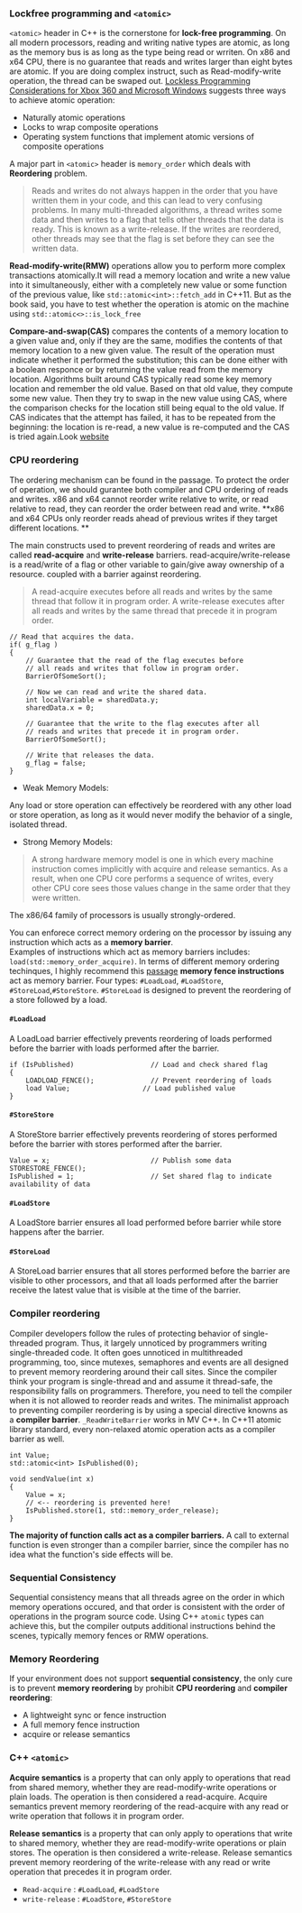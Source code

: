 ### Lockfree programming and `<atomic>`
`<atomic>` header in C++ is the cornerstone for  **lock-free programming**. On all modern processors, reading and writing native types are atomic, as long as the memory bus is as long as the type being read or wrriten. On x86 and x64 CPU,  there is no guarantee that reads and writes larger than eight bytes are atomic. If you are doing complex instruct, such as Read-modify-write operation, the thread can be swaped out.
[Lockless Programming Considerations for Xbox 360 and Microsoft Windows](https://msdn.microsoft.com/en-us/library/windows/desktop/12a04hfd(v=vs.85).aspx) suggests three ways to achieve atomic operation:
- Naturally atomic operations
- Locks to wrap composite operations
- Operating system functions that implement atomic versions of composite operations

A major part in `<atomic>` header is `memory_order` which deals with **Reordering** problem.
> Reads and writes do not always happen in the order that you have written them in your code, and this can lead to very confusing problems. In many multi-threaded algorithms, a thread writes some data and then writes to a flag that tells other threads that the data is ready. This is known as a write-release. If the writes are reordered, other threads may see that the flag is set before they can see the written data.

**Read-modify-write(RMW)** operations allow you to perform more complex transactions atomically.It will read a memory location and write a new value into it simultaneously, either with a completely new value or some function of the previous value, like `std::atomic<int>::fetch_add` in C++11. But as the book said, you have to test whether the operation is atomic on the machine using `std::atomic<>::is_lock_free`

**Compare-and-swap(CAS)** compares the contents of a memory location to a given value and, only if they are the same, modifies the contents of that memory location to a new given value. The result of the operation must indicate whether it performed the substitution; this can be done either with a boolean responce or by returning the value read from the memory location.
Algorithms built around CAS typically read some key memory location and remember the old value. Based on that old value, they compute some new value. Then they try to swap in the new value using CAS, where the comparison checks for the location still being equal to the old value. If CAS indicates that the attempt has failed, it has to be repeated from the beginning: the location is re-read, a new value is re-computed and the CAS is tried again.Look [website](https://en.wikipedia.org/wiki/Compare-and-swap)

### CPU reordering

The ordering mechanism can be found in the passage. To protect the order of operation, we should gurantee both compiler and CPU ordering of reads and writes. x86 and x64 cannot reorder write relative to write, or read relative to read, they can reorder the order between read and write.
**x86 and x64 CPUs only reorder reads ahead of previous writes if they target different locations. **

The main constructs used to prevent reordering of reads and writes are called **read-acquire** and **write-release** barriers. read-acquire/write-release is a read/write of a flag or other variable to gain/give away ownership of a resource. coupled with a barrier against reordering.
>A read-acquire executes before all reads and writes by the same thread that follow it in program order.
A write-release executes after all reads and writes by the same thread that precede it in program order.

    // Read that acquires the data.
    if( g_flag )
    {
        // Guarantee that the read of the flag executes before
        // all reads and writes that follow in program order.
        BarrierOfSomeSort();

        // Now we can read and write the shared data.
        int localVariable = sharedData.y;
        sharedData.x = 0;

        // Guarantee that the write to the flag executes after all
        // reads and writes that precede it in program order.
        BarrierOfSomeSort();

        // Write that releases the data.
        g_flag = false;
    }
- Weak Memory Models:

Any load or store operation can effectively be reordered with any other load or store operation, as long as it would never modify the behavior of a single, isolated thread.
- Strong Memory Models:

>A strong hardware memory model is one in which every machine instruction comes implicitly with acquire and release semantics. As a result, when one CPU core performs a sequence of writes, every other CPU core sees those values change in the same order that they were written.

The x86/64 family of processors is usually strongly-ordered.

You can enforece correct memory ordering on the processor by issuing any instruction which acts as a **memory barrier**.  
Examples of instructions which act as memory barriers includes: `load(std::memory_order_acquire)`.
In terms of different memory ordering techinques, I highly recommend this [passage](http://preshing.com/20120710/memory-barriers-are-like-source-control-operations/)
**memory fence instructions** act as memory barrier. Four types: `#LoadLoad`, `#LoadStore`, `#StoreLoad`,`#StoreStore`.
`#StoreLoad` is designed to prevent the reordering of a store followed by a load.
#### `#LoadLoad`
A LoadLoad barrier effectively prevents reordering of loads performed before the barrier with loads performed after the barrier.

    if (IsPublished)                   // Load and check shared flag
    {
        LOADLOAD_FENCE();              // Prevent reordering of loads
        load Value;                  // Load published value
    }
#### `#StoreStore`
A StoreStore barrier effectively prevents reordering of stores performed before the barrier with stores performed after the barrier.

    Value = x;                         // Publish some data
    STORESTORE_FENCE();
    IsPublished = 1;                   // Set shared flag to indicate availability of data

#### `#LoadStore`
A LoadStore barrier ensures all load performed before barrier while store happens after the barrier.  
#### `#StoreLoad`
A StoreLoad barrier ensures that all stores performed before the barrier are visible to other processors, and that all loads performed after the barrier receive the latest value that is visible at the time of the barrier.
### Compiler reordering
Compiler developers follow the rules of protecting behavior of single-threaded program. Thus, it largely unnoticed by programmers writing single-threaded code. It often goes unnoticed in multithreaded programming, too, since mutexes, semaphores and events are all designed to prevent memory reordering around their call sites.
Since the compiler think your program is single-thread and and assume it thread-safe, the responsibility falls on programmers. Therefore, you need to tell the compiler when it is not allowed to reorder reads and writes.
The minimalist approach to preventing compiler reordering is by using a special directive knowns as a **compiler barrier**. `_ReadWriteBarrier` works in MV C++. In C++11  atomic library standard, every non-relaxed atomic operation acts as a compiler barrier as well.

    int Value;
    std::atomic<int> IsPublished(0);

    void sendValue(int x)
    {
        Value = x;
        // <-- reordering is prevented here!
        IsPublished.store(1, std::memory_order_release);
    }
**The majority of function calls act as a compiler barriers.** A call to external function is even stronger than a compiler barrier, since the compiler has no idea what the function's side effects will be.
### Sequential Consistency
Sequential consistency means that all threads agree on the order in which memory operations occured, and that order is consistent with the order of operations in the program source code.
Using C++ `atomic` types can achieve this, but the compiler outputs additional instructions behind the scenes, typically memory fences or RMW operations.
### Memory Reordering
If your environment does not support **sequential consistency**, the only cure is to prevent **memory reordering** by prohibit **CPU reordering** and **compiler reordering**:
- A lightweight sync or fence instruction
- A full memory fence instruction
- acquire or release semantics


### C++ `<atomic>`
**Acquire semantics** is a property that can only apply to operations that read from shared memory, whether they are read-modify-write operations or plain loads. The operation is then considered a read-acquire. Acquire semantics prevent memory reordering of the read-acquire with any read or write operation that follows it in program order.

**Release semantics** is a property that can only apply to operations that write to shared memory, whether they are read-modify-write operations or plain stores. The operation is then considered a write-release. Release semantics prevent memory reordering of the write-release with any read or write operation that precedes it in program order.

- `Read-acquire` : `#LoadLoad`, `#LoadStore`
- `write-release` : `#LoadStore`, `#StoreStore`
